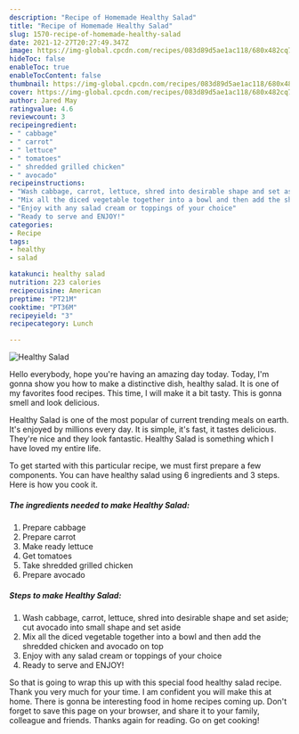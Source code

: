 ```yaml
---
description: "Recipe of Homemade Healthy Salad"
title: "Recipe of Homemade Healthy Salad"
slug: 1570-recipe-of-homemade-healthy-salad
date: 2021-12-27T20:27:49.347Z
image: https://img-global.cpcdn.com/recipes/083d89d5ae1ac118/680x482cq70/healthy-salad-recipe-main-photo.jpg
hideToc: false
enableToc: true
enableTocContent: false
thumbnail: https://img-global.cpcdn.com/recipes/083d89d5ae1ac118/680x482cq70/healthy-salad-recipe-main-photo.jpg
cover: https://img-global.cpcdn.com/recipes/083d89d5ae1ac118/680x482cq70/healthy-salad-recipe-main-photo.jpg
author: Jared May
ratingvalue: 4.6
reviewcount: 3
recipeingredient:
- " cabbage"
- " carrot"
- " lettuce"
- " tomatoes"
- " shredded grilled chicken"
- " avocado"
recipeinstructions:
- "Wash cabbage, carrot, lettuce, shred into desirable shape and set aside; cut avocado into small shape and set aside"
- "Mix all the diced vegetable together into a bowl and then add the shredded chicken and avocado on top"
- "Enjoy with any salad cream or toppings of your choice"
- "Ready to serve and ENJOY!"
categories:
- Recipe
tags:
- healthy
- salad

katakunci: healthy salad 
nutrition: 223 calories
recipecuisine: American
preptime: "PT21M"
cooktime: "PT36M"
recipeyield: "3"
recipecategory: Lunch

---
```



![Healthy Salad](https://img-global.cpcdn.com/recipes/083d89d5ae1ac118/680x482cq70/healthy-salad-recipe-main-photo.jpg)

Hello everybody, hope you're having an amazing day today. Today, I'm gonna show you how to make a distinctive dish, healthy salad. It is one of my favorites food recipes. This time, I will make it a bit tasty. This is gonna smell and look delicious.

Healthy Salad is one of the most popular of current trending meals on earth. It's enjoyed by millions every day. It is simple, it's fast, it tastes delicious. They're nice and they look fantastic. Healthy Salad is something which I have loved my entire life.




To get started with this particular recipe, we must first prepare a few components. You can have healthy salad using 6 ingredients and 3 steps. Here is how you cook it.

<!--inarticleads1-->

##### The ingredients needed to make Healthy Salad:

1. Prepare  cabbage
1. Prepare  carrot
1. Make ready  lettuce
1. Get  tomatoes
1. Take  shredded grilled chicken
1. Prepare  avocado




<!--inarticleads2-->

##### Steps to make Healthy Salad:

1. Wash cabbage, carrot, lettuce, shred into desirable shape and set aside; cut avocado into small shape and set aside
1. Mix all the diced vegetable together into a bowl and then add the shredded chicken and avocado on top
1. Enjoy with any salad cream or toppings of your choice
1. Ready to serve and ENJOY!



So that is going to wrap this up with this special food healthy salad recipe. Thank you very much for your time. I am confident you will make this at home. There is gonna be interesting food in home recipes coming up. Don't forget to save this page on your browser, and share it to your family, colleague and friends. Thanks again for reading. Go on get cooking!
